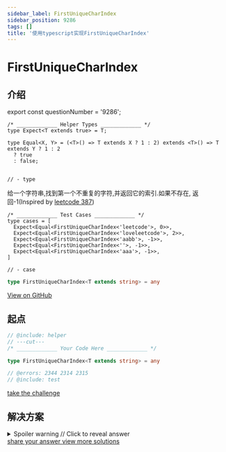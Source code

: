 ```yaml
---
sidebar_label: FirstUniqueCharIndex
sidebar_position: 9286
tags: []
title: '使用typescript实现FirstUniqueCharIndex'
---
```


# FirstUniqueCharIndex

## 介绍

export const questionNumber = '9286';

```twoslash include helper
/* _____________ Helper Types _____________ */
type Expect<T extends true> = T;

type Equal<X, Y> = (<T>() => T extends X ? 1 : 2) extends <T>() => T extends Y ? 1 : 2
  ? true
  : false;


// - type
```

给一个字符串,找到第一个不重复的字符,并返回它的索引.如果不存在, 返回-1(Inspired by [leetcode 387](https://leetcode.com/problems/first-unique-character-in-a-string/))

```twoslash include test
/* _____________ Test Cases _____________ */
type cases = [
  Expect<Equal<FirstUniqueCharIndex<'leetcode'>, 0>>,
  Expect<Equal<FirstUniqueCharIndex<'loveleetcode'>, 2>>,
  Expect<Equal<FirstUniqueCharIndex<'aabb'>, -1>>,
  Expect<Equal<FirstUniqueCharIndex<''>, -1>>,
  Expect<Equal<FirstUniqueCharIndex<'aaa'>, -1>>,
]

// - case
```
  

  ```ts
type FirstUniqueCharIndex<T extends string> = any
  ```


<span className="badge-links">
  <a className="view" target="\_blank" href={`https://tsch.js.org/${questionNumber}`}>
    View on GitHub
  </a>
</span>

## 起点

```ts twoslash
// @include: helper
// ---cut---
/* _____________ Your Code Here _____________ */

type FirstUniqueCharIndex<T extends string> = any

// @errors: 2344 2314 2315
// @include: test
```

<span className="badge-links">
  <a
    className="challenge"
    target="\_blank"
    href={`https://tsch.js.org/${questionNumber}/play`}
  >
    take the challenge
  </a>
</span>

## 解决方案

<details>

<summary>Spoiler warning // Click to reveal answer</summary>

```ts twoslash
// @include: helper

// @include: test
// @errors: 2344 2589 2314 1005
/* _____________ Answer Here _____________ */
/// ---cut---

// most popular


```

```ts twoslash


```

</details>

<span className="badge-links">
  <a
    className="share"
    target="\_blank"
    href={`https://tsch.js.org/${questionNumber}/answer`}
  >
    share your answer
  </a>
  <a
    className="solution"
    target="\_blank"
    href={`https://tsch.js.org/${questionNumber}/solutions`}
  >
    view more solutions
  </a>
</span>
